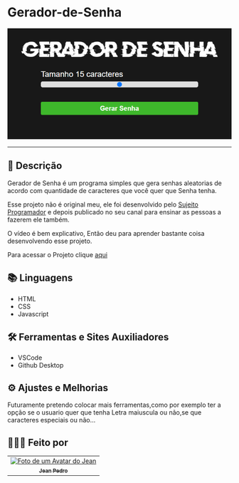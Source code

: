 # Gerador-de-Senha

<img src="./assets/img/Capturar.PNG" alt="">

---

## 📝 Descrição

Gerador de Senha é um programa simples que gera senhas aleatorias de acordo com quantidade de caracteres que você quer que Senha tenha.

Esse projeto não é original meu, ele foi desenvolvido pelo [Sujeito Programador](https://www.youtube.com/channel/UCLc5Bq2yfs-S3Zse3ZFRMEQ) e depois publicado no seu canal para ensinar as pessoas a fazerem ele também.

O vídeo é bem explicativo, Então deu para aprender bastante coisa desenvolvendo esse projeto.

Para acessar o Projeto clique [aqui](https://jeanaraga.github.io/Gerador-de-Senha/)

## 📚 Linguagens

- HTML
- CSS
- Javascript

## 🛠 Ferramentas e Sites Auxiliadores

- VSCode
- Github Desktop

## ⚙️ Ajustes e Melhorias 

Futuramente pretendo colocar mais ferramentas,como por exemplo ter a opção se o usuario quer que tenha Letra maiuscula ou não,se que caracteres especiais ou não...

## 👨🏾‍💻 Feito por 

<table>
  <tr>
    <td align="center">
    <a href="#">
        <img src="https://avatars.githubusercontent.com/u/93811651?s=400&u=8310b85f88bc81cc9c031997caea03d4aec65d5c&v=4" width="100px;" alt="Foto de um Avatar do Jean"/><br>
        <sub>
          <b>Jean Pedro</b>
        </sub>
      </a>
    </td>
  </tr>
</table>

